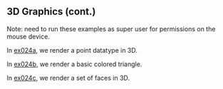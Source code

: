 ## 3D Graphics (cont.)

Note: need to run these examples as super user for permissions on the mouse device.

In [ex024a](ex024a_points), we render a point datatype in 3D.

In [ex024b](ex024b_sample_triangle), we render a basic colored triangle.

In [ex024c](ex024c_3d_faces), we render a set of faces in 3D.

